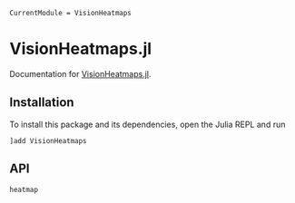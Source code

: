 ```@meta
CurrentModule = VisionHeatmaps
```

# VisionHeatmaps.jl
Documentation for [VisionHeatmaps.jl](https://github.com/Julia-XAI/VisionHeatmaps.jl).

## Installation
To install this package and its dependencies, open the Julia REPL and run

```julia-repl
]add VisionHeatmaps
```

## API
```@docs
heatmap
```
